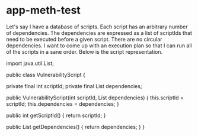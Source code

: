 # app-meth-test
Let's say I have a database of scripts. Each script has an arbitrary number of dependencies.  The dependencies are expressed as a list of scriptIds that need to be executed before a given script.  There are no circular dependencies.  I want to come up with an execution plan so that I can run all of the scripts in a sane order.  Below is the script representation.  

import java.util.List;

public class VulnerabilityScript {

   private final int scriptId;
   private final List<Integer> dependencies;

   public VulnerabilityScript(int scriptId, List<Integer> dependencies) {
       this.scriptId = scriptId;
       this.dependencies = dependencies;
   }

   public int getScriptId() {
       return scriptId;
   }

   public List<Integer> getDependencies() {
       return dependencies;
   }
}